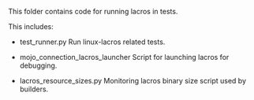 This folder contains code for running lacros in tests.

This includes:
* test_runner.py
Run linux-lacros related tests.

* mojo_connection_lacros_launcher
Script for launching lacros for debugging.

* lacros_resource_sizes.py
Monitoring lacros binary size script used by builders.
